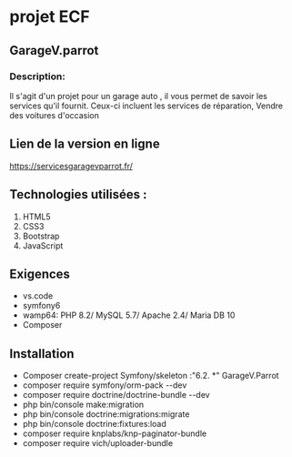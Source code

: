  # projet ECF 
 ## GarageV.parrot
 
 ### Description:
Il s'agit d'un projet pour un garage auto , il vous permet de savoir les services qu'il fournit.
Ceux-ci incluent les services de réparation,
Vendre des voitures d'occasion

## Lien de la version en ligne
https://servicesgaragevparrot.fr/

## Technologies utilisées :
1. HTML5
2. CSS3
3. Bootstrap
4. JavaScript 
 

## Exigences
  * vs.code
  * symfony6
  * wamp64:  PHP 8.2/ MySQL 5.7/ Apache 2.4/ Maria DB 10
  * Composer

  
## Installation
  * Composer create-project Symfony/skeleton :"6.2. *" GarageV.Parrot 
  * composer require symfony/orm-pack --dev
  * composer require doctrine/doctrine-bundle --dev
  * php bin/console make:migration
  * php bin/console doctrine:migrations:migrate
  * php bin/console doctrine:fixtures:load
  * composer require knplabs/knp-paginator-bundle
  * composer require vich/uploader-bundle

